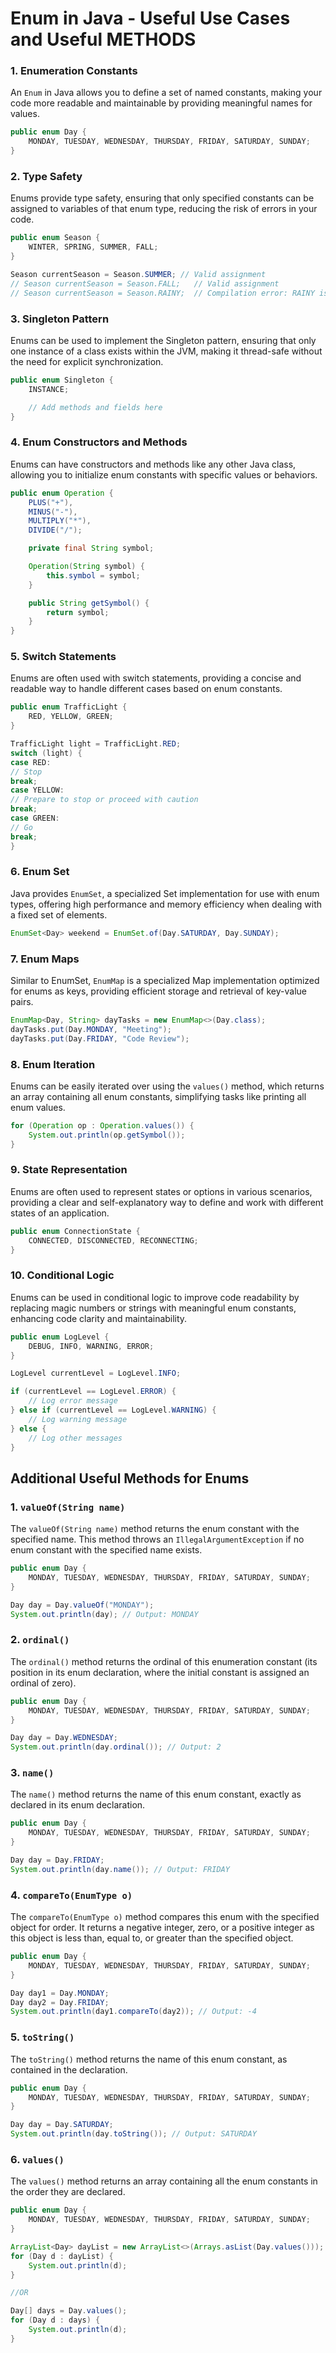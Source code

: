 # Enum in Java - Useful Use Cases and Useful METHODS

### 1. Enumeration Constants

An `Enum` in Java allows you to define a set of named constants, making your code more readable and maintainable by providing meaningful names for values.

```java
public enum Day {
    MONDAY, TUESDAY, WEDNESDAY, THURSDAY, FRIDAY, SATURDAY, SUNDAY;
}
```

### 2. Type Safety

Enums provide type safety, ensuring that only specified constants can be assigned to variables of that enum type, reducing the risk of errors in your code.

```java
public enum Season {
    WINTER, SPRING, SUMMER, FALL;
}

Season currentSeason = Season.SUMMER; // Valid assignment
// Season currentSeason = Season.FALL;   // Valid assignment
// Season currentSeason = Season.RAINY;  // Compilation error: RAINY is not part of Season enum
```

### 3. Singleton Pattern

Enums can be used to implement the Singleton pattern, ensuring that only one instance of a class exists within the JVM, making it thread-safe without the need for explicit synchronization.

```java
public enum Singleton {
    INSTANCE;

    // Add methods and fields here
}
```

### 4. Enum Constructors and Methods

Enums can have constructors and methods like any other Java class, allowing you to initialize enum constants with specific values or behaviors.

```java
public enum Operation {
    PLUS("+"),
    MINUS("-"),
    MULTIPLY("*"),
    DIVIDE("/");

    private final String symbol;

    Operation(String symbol) {
        this.symbol = symbol;
    }

    public String getSymbol() {
        return symbol;
    }
}
```

### 5. Switch Statements

Enums are often used with switch statements, providing a concise and readable way to handle different cases based on enum constants.

```java
public enum TrafficLight {
    RED, YELLOW, GREEN;
}

TrafficLight light = TrafficLight.RED;
switch (light) {
case RED:
// Stop
break;
case YELLOW:
// Prepare to stop or proceed with caution
break;
case GREEN:
// Go
break;
}
```

### 6. Enum Set

Java provides `EnumSet`, a specialized Set implementation for use with enum types, offering high performance and memory efficiency when dealing with a fixed set of elements.

```java
EnumSet<Day> weekend = EnumSet.of(Day.SATURDAY, Day.SUNDAY);
```

### 7. Enum Maps

Similar to EnumSet, `EnumMap` is a specialized Map implementation optimized for enums as keys, providing efficient storage and retrieval of key-value pairs.

```java
EnumMap<Day, String> dayTasks = new EnumMap<>(Day.class);
dayTasks.put(Day.MONDAY, "Meeting");
dayTasks.put(Day.FRIDAY, "Code Review");
```

### 8. Enum Iteration

Enums can be easily iterated over using the `values()` method, which returns an array containing all enum constants, simplifying tasks like printing all enum values.

```java
for (Operation op : Operation.values()) {
    System.out.println(op.getSymbol());
}
```

### 9. State Representation

Enums are often used to represent states or options in various scenarios, providing a clear and self-explanatory way to define and work with different states of an application.

```java
public enum ConnectionState {
    CONNECTED, DISCONNECTED, RECONNECTING;
}
```

### 10. Conditional Logic

Enums can be used in conditional logic to improve code readability by replacing magic numbers or strings with meaningful enum constants, enhancing code clarity and maintainability.

```java
public enum LogLevel {
    DEBUG, INFO, WARNING, ERROR;
}

LogLevel currentLevel = LogLevel.INFO;

if (currentLevel == LogLevel.ERROR) {
    // Log error message
} else if (currentLevel == LogLevel.WARNING) {
    // Log warning message
} else {
    // Log other messages
}
```

## Additional Useful Methods for Enums

### 1. `valueOf(String name)`

The `valueOf(String name)` method returns the enum constant with the specified name. This method throws an `IllegalArgumentException` if no enum constant with the specified name exists.

```java
public enum Day {
    MONDAY, TUESDAY, WEDNESDAY, THURSDAY, FRIDAY, SATURDAY, SUNDAY;
}

Day day = Day.valueOf("MONDAY");
System.out.println(day); // Output: MONDAY

```

### 2. `ordinal()`

The `ordinal()` method returns the ordinal of this enumeration constant (its position in its enum declaration, where the initial constant is assigned an ordinal of zero).

```java
public enum Day {
    MONDAY, TUESDAY, WEDNESDAY, THURSDAY, FRIDAY, SATURDAY, SUNDAY;
}

Day day = Day.WEDNESDAY;
System.out.println(day.ordinal()); // Output: 2
```

### 3. `name()`

The `name()` method returns the name of this enum constant, exactly as declared in its enum declaration.

```java
public enum Day {
    MONDAY, TUESDAY, WEDNESDAY, THURSDAY, FRIDAY, SATURDAY, SUNDAY;
}

Day day = Day.FRIDAY;
System.out.println(day.name()); // Output: FRIDAY
```

### 4. `compareTo(EnumType o)`

The `compareTo(EnumType o)` method compares this enum with the specified object for order. It returns a negative integer, zero, or a positive integer as this object is less than, equal to, or greater than the specified object.

```java
public enum Day {
    MONDAY, TUESDAY, WEDNESDAY, THURSDAY, FRIDAY, SATURDAY, SUNDAY;
}

Day day1 = Day.MONDAY;
Day day2 = Day.FRIDAY;
System.out.println(day1.compareTo(day2)); // Output: -4
```

### 5. `toString()`

The `toString()` method returns the name of this enum constant, as contained in the declaration.

```java
public enum Day {
    MONDAY, TUESDAY, WEDNESDAY, THURSDAY, FRIDAY, SATURDAY, SUNDAY;
}

Day day = Day.SATURDAY;
System.out.println(day.toString()); // Output: SATURDAY
```

### 6. `values()`

The `values()` method returns an array containing all the enum constants in the order they are declared.

```java
public enum Day {
    MONDAY, TUESDAY, WEDNESDAY, THURSDAY, FRIDAY, SATURDAY, SUNDAY;
}

ArrayList<Day> dayList = new ArrayList<>(Arrays.asList(Day.values()));
for (Day d : dayList) {
    System.out.println(d);
}

//OR

Day[] days = Day.values();
for (Day d : days) {
    System.out.println(d);
}
```
